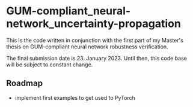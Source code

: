 # GUM-compliant_neural-network_uncertainty-propagation

This is the code written in conjunction with the first part of my Master's thesis on 
GUM-compliant neural network robustness verification.

The final submission date is 23. January 2023. Until then, this code base will be 
subject to constant change.

## Roadmap

- implement first examples to get used to PyTorch

